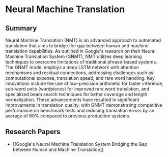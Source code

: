 # Neural Machine Translation

## Summary
 Neural Machine Translation (NMT) is an advanced approach to automated translation that aims to bridge the gap between human and machine translation capabilities. As outlined in Google's research on their Neural Machine Translation System (GNMT), NMT utilizes deep learning techniques to overcome limitations of traditional phrase-based systems. The GNMT model employs a deep LSTM network with attention mechanisms and residual connections, addressing challenges such as computational expense, translation speed, and rare word handling. Key innovations include the use of low-precision arithmetic for faster inference, sub-word units (wordpieces) for improved rare word translation, and specialized beam search techniques for better coverage and length normalization. These advancements have resulted in significant improvements in translation quality, with GNMT demonstrating competitive performance on benchmark tests and reducing translation errors by an average of 60% compared to previous production systems.
## Research Papers

- [[Google's Neural Machine Translation System Bridging the Gap between Human and Machine Translation]]
